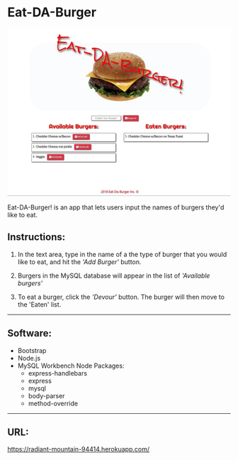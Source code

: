 # Eat-DA-Burger
![GitHub Logo](/public/img/burger.jpg)

Eat-DA-Burger! is an app that lets users input the names of burgers they'd like to eat.

## Instructions:

1. In the text area, type in the name of a the type of burger that you would like to eat, and hit the _'Add Burger'_ button.

 2. Burgers in the MySQL database will appear in the list of _'Available burgers'_

3. To eat a burger, click the _'Devour'_ button.  The burger will then move to the 'Eaten' list.

---
## Software:

* Bootstrap
* Node.js
* MySQL Workbench
    Node Packages:
    * express-handlebars 
    * express
    * mysql  
    * body-parser 
    * method-override 
---
## URL:
https://radiant-mountain-94414.herokuapp.com/
